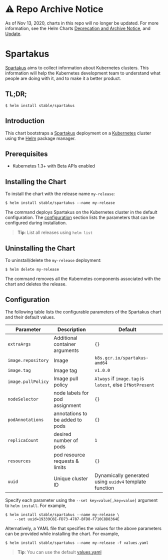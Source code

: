 # ⚠️ Repo Archive Notice

As of Nov 13, 2020, charts in this repo will no longer be updated.
For more information, see the Helm Charts [Deprecation and Archive Notice](https://github.com/helm/charts#%EF%B8%8F-deprecation-and-archive-notice), and [Update](https://helm.sh/blog/charts-repo-deprecation/).

# Spartakus

[Spartakus](https://github.com/kubernetes-incubator/spartakus) aims to collect information about Kubernetes clusters. This information will help the Kubernetes development team to understand what people are doing with it, and to make it a better product.

## TL;DR;

```console
$ helm install stable/spartakus
```

## Introduction

This chart bootstraps a [Spartakus](https://github.com/kubernetes-incubator/spartakus) deployment on a [Kubernetes](http://kubernetes.io) cluster using the [Helm](https://helm.sh) package manager.

## Prerequisites
  - Kubernetes 1.3+ with Beta APIs enabled

## Installing the Chart

To install the chart with the release name `my-release`:

```console
$ helm install stable/spartakus --name my-release
```

The command deploys Spartakus on the Kubernetes cluster in the default configuration. The [configuration](#configuration) section lists the parameters that can be configured during installation.

> **Tip**: List all releases using `helm list`

## Uninstalling the Chart

To uninstall/delete the `my-release` deployment:

```console
$ helm delete my-release
```

The command removes all the Kubernetes components associated with the chart and deletes the release.

## Configuration

The following table lists the configurable parameters of the Spartakus chart and their default values.

Parameter | Description | Default
--- | --- | ---
`extraArgs` | Additional container arguments | `{}`
`image.repository` | Image | `k8s.gcr.io/spartakus-amd64`
`image.tag` | Image tag | `v1.0.0`
`image.pullPolicy` | Image pull policy | `Always` if `image.tag` is `latest`, else `IfNotPresent`
`nodeSelector` | node labels for pod assignment | `{}`
`podAnnotations` | annotations to be added to pods | `{}`
`replicaCount` | desired number of pods | `1`
`resources` | pod resource requests & limits | `{}`
`uuid` | Unique cluster ID | Dynamically generated using `uuidv4` template function

Specify each parameter using the `--set key=value[,key=value]` argument to `helm install`. For example,

```console
$ helm install stable/spartakus --name my-release \
    --set uuid=19339C6E-FD73-4787-BFD8-F710C8D8364E
```

Alternatively, a YAML file that specifies the values for the above parameters can be provided while installing the chart. For example,

```console
$ helm install stable/spartakus --name my-release -f values.yaml
```

> **Tip**: You can use the default [values.yaml](values.yaml)
